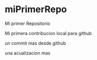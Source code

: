 # miPrimerRepo

Mi primer Repositorio

Mi primera contribucion local para github

un commit mas desde github

una acualizacion mas
